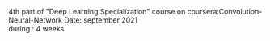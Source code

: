 4th part of "Deep Learning Specialization" course on coursera:Convolution-Neural-Network
Date: september 2021  
during : 4 weeks

